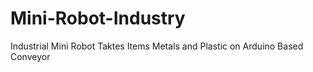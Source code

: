 # Mini-Robot-Industry
Industrial Mini Robot Taktes Items Metals and Plastic on Arduino Based Conveyor
